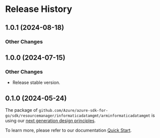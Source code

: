# Release History

## 1.0.1 (2024-08-18)
### Other Changes


## 1.0.0 (2024-07-15)
### Other Changes

- Release stable version.


## 0.1.0 (2024-05-24)

The package of `github.com/Azure/azure-sdk-for-go/sdk/resourcemanager/informaticadatamgmt/arminformaticadatamgmt` is using our [next generation design principles](https://azure.github.io/azure-sdk/general_introduction.html).

To learn more, please refer to our documentation [Quick Start](https://aka.ms/azsdk/go/mgmt).
